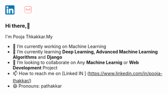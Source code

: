[![linkedin](https://github.com/pathakkar01/pathakkar01/blob/master/linkedin.png)](https://www.linkedin.com/in/pooja-thakkar/)&nbsp;&nbsp;&nbsp;&nbsp;&nbsp;&nbsp;&nbsp;[![mail](https://github.com/pathakkar01/pathakkar01/blob/master/m1.png)](mailto:pathakkar01@gmail.com)
### Hi there,👋

I'm Pooja Thkakkar.My  

- 🔭 I’m currently working on Machine Learning
- 🌱 I’m currently learning **Deep Learning, Advanced Machine Learning Algorithms** and **Django**
- 👯 I’m looking to collaborate on Any **Machine Learnig** or **Web Development** Project
- 📫 How to reach me on [Linked IN ] (https://www.linkedin.com/in/pooja-thakkar/) 
- 😄 Pronouns: pathakkar

